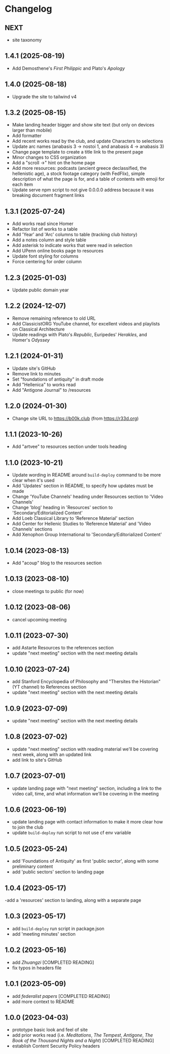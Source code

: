 # Changelog

## NEXT

- site taxonomy

## 1.4.1 (2025-08-19)

- Add Demosthene's _First Philippic_ and Plato's _Apology_

## 1.4.0 (2025-08-18)

- Upgrade the site to tailwind v4

## 1.3.2 (2025-08-15)

- Make landing header bigger and show site text (but only on devices larger than mobile)
- Add formatter
- Add recent works read by the club, and update Characters to selections
- Update arc names (anabasis 3 -> nostoi 1, and anabasis 4 -> anabasis 3)
- Change page template to create a title link to the present page
- Minor changes to CSS organization
- Add a "scroll ->" hint on the home page
- Add more resources: podcasts (ancient greece declassified, the hellenistic age), a stock footage category (with FedFlix), simple description of what the page is for, and a table of contents with emoji for each item
- Update serve npm script to not give 0.0.0.0 address because it was breaking document fragment links

## 1.3.1 (2025-07-24)

- Add works read since Homer
- Refactor list of works to a table
- Add 'Year' and 'Arc' columns to table (tracking club history)
- Add a notes column and style table
- Add asterisk to indicate works that were read in selection
- Add UPenn online books page to resources
- Update font styling for columns
- Force centering for order column

## 1.2.3 (2025-01-03)

- Update public domain year

## 1.2.2 (2024-12-07)

- Remove remaining reference to old URL
- Add ClassicistORG YouTube channel, for excellent videos and playlists on Classical Architecture
- Update readings with Plato's _Republic_, Euripedes' _Herakles_, and Homer's _Odyssey_

## 1.2.1 (2024-01-31)

- Update site's GitHub
- Remove link to minutes
- Set "foundations of antiquity" in draft mode
- Add "Hellenica" to works read
- Add "Antigone Journal" to /resources

## 1.2.0 (2024-01-30)

- Change site URL to https://b00k.club (from https://r33d.org)

## 1.1.1 (2023-10-26)

- Add "artvee" to resources section under tools heading

## 1.1.0 (2023-10-21)

- Update wording in README around `build-deploy` command to be more clear when it's used
- Add 'Updates' section in README, to specify how updates must be made
- Change 'YouTube Channels' heading under Resources section to 'Video Channels'
- Change 'blog' heading in 'Resources' section to 'Secondary/Editorialized Content'
- Add Loeb Classical Library to 'Reference Material' section
- Add Center for Hellenic Studies to 'Reference Material' and 'Video Channels' sections
- Add Xenophon Group International to 'Secondary/Editorialized Content'

## 1.0.14 (2023-08-13)

- Add "acoup" blog to the resources section

## 1.0.13 (2023-08-10)

- close meetings to public (for now)

## 1.0.12 (2023-08-06)

- cancel upcoming meeting

## 1.0.11 (2023-07-30)

- add Astarte Resources to the references section
- update "next meeting" section with the next meeting details

## 1.0.10 (2023-07-24)

- add Stanford Encyclopedia of Philosophy and "Thersites the Historian" (YT channel) to References section
- update "next meeting" section with the next meeting details

## 1.0.9 (2023-07-09)

- update "next meeting" section with the next meeting details

## 1.0.8 (2023-07-02)

- update "next meeting" section with reading material we'll be covering next week, along with an updated link
- add link to site's GitHub

## 1.0.7 (2023-07-01)

- update landing page with "next meeting" section, including a link to the video call, time, and what information we'll be covering in the meeting

## 1.0.6 (2023-06-19)

- update landing page with contact information to make it more clear how to join the club
- update `build-deploy` run script to not use cf env variable

## 1.0.5 (2023-05-24)

- add 'Foundations of Antiquity' as first 'public sector', along with some preliminary content
- add 'public sectors' section to landing page

## 1.0.4 (2023-05-17)

-add a 'resources' section to landing, along with a separate page

## 1.0.3 (2023-05-17)

- add `build-deploy` run script in package.json
- add 'meeting minutes' section

## 1.0.2 (2023-05-16)

- add _Zhuangzi_ [COMPLETED READING]
- fix typos in headers file

## 1.0.1 (2023-05-09)

- add _federalist papers_ [COMPLETED READING]
- add more context to README

## 1.0.0 (2023-04-03)

- prototype basic look and feel of site
- add prior works read (i.e. _Meditations_, _The Tempest_, _Antigone_, _The Book of the Thousand Nights and a Night_) [COMPLETED READING]
- establish Content Security Policy headers
